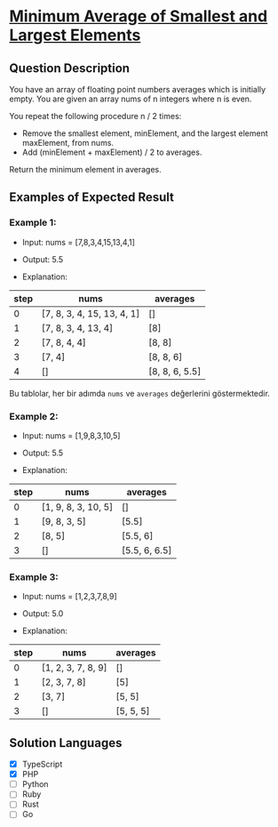 # [Minimum Average of Smallest and Largest Elements](https://leetcode.com/problems/minimum-average-of-smallest-and-largest-elements/description/)

## Question Description

You have an array of floating point numbers averages which is initially empty. You are given an array nums of n integers where n is even.

You repeat the following procedure n / 2 times:

- Remove the smallest element, minElement, and the largest element maxElement, from nums.
- Add (minElement + maxElement) / 2 to averages.

Return the minimum element in averages.

## Examples of Expected Result

### Example 1:

- Input: nums = [7,8,3,4,15,13,4,1]

- Output: 5.5

- Explanation:

| step | nums                       | averages       |
| ---- | -------------------------- | -------------- |
| 0    | [7, 8, 3, 4, 15, 13, 4, 1] | []             |
| 1    | [7, 8, 3, 4, 13, 4]        | [8]            |
| 2    | [7, 8, 4, 4]               | [8, 8]         |
| 3    | [7, 4]                     | [8, 8, 6]      |
| 4    | []                         | [8, 8, 6, 5.5] |

Bu tablolar, her bir adımda `nums` ve `averages` değerlerini göstermektedir.

### Example 2:

- Input: nums = [1,9,8,3,10,5]

- Output: 5.5

- Explanation:

| step | nums                | averages      |
| ---- | ------------------- | ------------- |
| 0    | [1, 9, 8, 3, 10, 5] | []            |
| 1    | [9, 8, 3, 5]        | [5.5]         |
| 2    | [8, 5]              | [5.5, 6]      |
| 3    | []                  | [5.5, 6, 6.5] |

### Example 3:

- Input: nums = [1,2,3,7,8,9]

- Output: 5.0

- Explanation:

| step | nums               | averages  |
| ---- | ------------------ | --------- |
| 0    | [1, 2, 3, 7, 8, 9] | []        |
| 1    | [2, 3, 7, 8]       | [5]       |
| 2    | [3, 7]             | [5, 5]    |
| 3    | []                 | [5, 5, 5] |

## Solution Languages

- [x] TypeScript
- [x] PHP
- [ ] Python
- [ ] Ruby
- [ ] Rust
- [ ] Go
